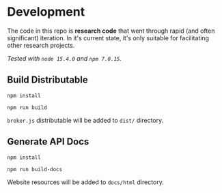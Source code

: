 # Development

The code in this repo is **research code** that went through rapid (and often significant) iteration. In it's current state, it's only suitable for facilitating other research projects.

*Tested with `node 15.4.0` and `npm 7.0.15`.*

## Build Distributable

```npm install```

```npm run build```

`broker.js` distributable will be added to `dist/` directory.

## Generate API Docs

```npm install```

```npm run build-docs```

Website resources will be added to `docs/html` directory.
